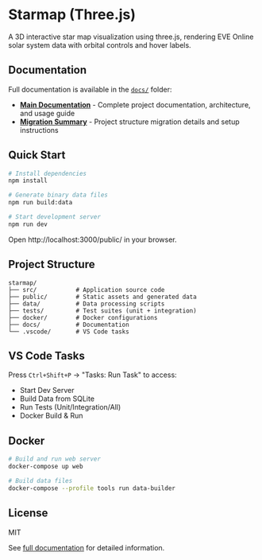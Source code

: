 # Starmap (Three.js)

A 3D interactive star map visualization using three.js, rendering EVE Online solar system data with orbital controls and hover labels.

## Documentation

Full documentation is available in the [`docs/`](./docs/) folder:

- **[Main Documentation](./docs/README.md)** - Complete project documentation, architecture, and usage guide
- **[Migration Summary](./docs/MIGRATION_SUMMARY.md)** - Project structure migration details and setup instructions

## Quick Start

```bash
# Install dependencies
npm install

# Generate binary data files
npm run build:data

# Start development server
npm run dev
```

Open http://localhost:3000/public/ in your browser.

## Project Structure

```
starmap/
├── src/           # Application source code
├── public/        # Static assets and generated data
├── data/          # Data processing scripts
├── tests/         # Test suites (unit + integration)
├── docker/        # Docker configurations
├── docs/          # Documentation
└── .vscode/       # VS Code tasks
```

## VS Code Tasks

Press `Ctrl+Shift+P` → "Tasks: Run Task" to access:
- Start Dev Server
- Build Data from SQLite
- Run Tests (Unit/Integration/All)
- Docker Build & Run

## Docker

```bash
# Build and run web server
docker-compose up web

# Build data files
docker-compose --profile tools run data-builder
```

## License

MIT

See [full documentation](./docs/README.md) for detailed information.
